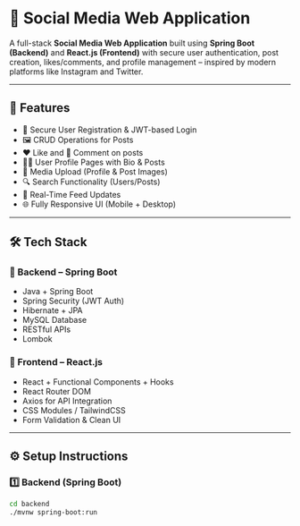 # 📱 Social Media Web Application

A full-stack **Social Media Web Application** built using **Spring Boot (Backend)** and **React.js (Frontend)** with secure user authentication, post creation, likes/comments, and profile management – inspired by modern platforms like Instagram and Twitter.

---

## 🚀 Features

- 🔐 Secure User Registration & JWT-based Login
- 🖼️ CRUD Operations for Posts
- ❤️ Like and 💬 Comment on posts
- 🧑‍💻 User Profile Pages with Bio & Posts
- 📸 Media Upload (Profile & Post Images)
- 🔍 Search Functionality (Users/Posts)
- 📣 Real-Time Feed Updates
- 🌐 Fully Responsive UI (Mobile + Desktop)

---

## 🛠️ Tech Stack

### 📌 Backend – Spring Boot
- Java + Spring Boot
- Spring Security (JWT Auth)
- Hibernate + JPA
- MySQL Database
- RESTful APIs
- Lombok

### 📌 Frontend – React.js
- React + Functional Components + Hooks
- React Router DOM
- Axios for API Integration
- CSS Modules / TailwindCSS
- Form Validation & Clean UI

---

## ⚙️ Setup Instructions

### 1️⃣ Backend (Spring Boot)

```bash
cd backend
./mvnw spring-boot:run
